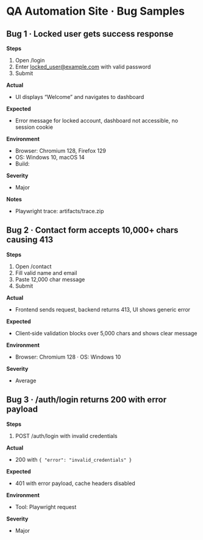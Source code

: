 # QA Automation Site · Bug Samples


## Bug 1 · Locked user gets success response
**Steps**
1. Open /login
2. Enter locked_user@example.com with valid password
3. Submit


**Actual**
- UI displays “Welcome” and navigates to dashboard


**Expected**
- Error message for locked account, dashboard not accessible, no session cookie


**Environment**
- Browser: Chromium 128, Firefox 129
- OS: Windows 10, macOS 14
- Build: <hash>


**Severity**
- Major


**Notes**
- Playwright trace: artifacts/trace.zip


## Bug 2 · Contact form accepts 10,000+ chars causing 413
**Steps**
1. Open /contact
2. Fill valid name and email
3. Paste 12,000 char message
4. Submit


**Actual**
- Frontend sends request, backend returns 413, UI shows generic error


**Expected**
- Client‑side validation blocks over 5,000 chars and shows clear message


**Environment**
- Browser: Chromium 128 · OS: Windows 10


**Severity**
- Average


## Bug 3 · /auth/login returns 200 with error payload
**Steps**
1. POST /auth/login with invalid credentials


**Actual**
- 200 with `{ "error": "invalid_credentials" }`


**Expected**
- 401 with error payload, cache headers disabled


**Environment**
- Tool: Playwright request


**Severity**
- Major